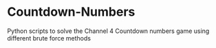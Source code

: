 # Countdown-Numbers
Python scripts to solve the Channel 4 Countdown numbers game using different brute force methods
